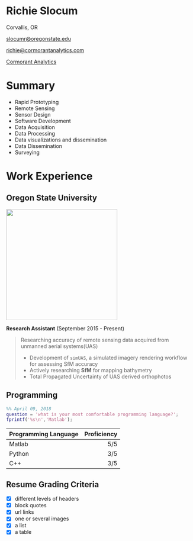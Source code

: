 # Richie Slocum

Corvallis, OR

slocumr@oregonstate.edu

richie@cormorantanalytics.com

[Cormorant Analytics](http://www.cormorantanalytics.com)

# Summary
- Rapid Prototyping
- Remote Sensing
- Sensor Design
- Software Development
- Data Acquisition
- Data Processing
- Data visualizations and dissemination
- Data Dissemination
- Surveying

# Work Experience

## Oregon State University
<img src="http://communications.oregonstate.edu/sites/communications.oregonstate.edu/files/osu-primarylogo-2-compressor.jpg" width="300" />

**Research Assistant** (September 2015 - Present)

> Researching accuracy of remote sensing data acquired from unmanned aerial systems(UAS)
> - Development of ```simUAS```, a simulated imagery rendering workflow for assessing SfM accuracy
> - Actively researching **SfM** for mapping bathymetry
> - Total Propagated Uncertainty of UAS derived orthophotos

## Programming
```matlab
%% April 09, 2018
question = 'what is your most comfortable programming language?';
fprintf('%s\n','Matlab');
```

| Programming Language        | Proficiency |
| ------------- |-----:|
| Matlab      | 5/5 |
| Python      | 3/5 |
| C++         | 3/5 |

## Resume Grading Criteria
- [x] different levels of headers
- [x] block quotes
- [x] url links
- [x] one or several images
- [x] a list
- [x] a table
